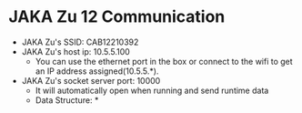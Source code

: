 # JAKA Zu 12 Communication
* JAKA Zu's SSID: CAB12210392
* JAKA Zu's host ip: 10.5.5.100
  * You can use the ethernet port in the box or connect to the wifi to get an IP address assigned(10.5.5.*).
* JAKA Zu's socket server port: 10000
    * It will automatically open when running and send runtime data
    * Data Structure:
        * 
